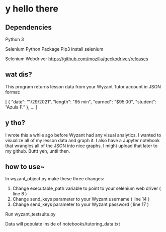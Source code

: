 # y hello there

## Dependencies
Python 3

Selenium Python Package
Pip3 install selenium

Selenium Webdriver
https://github.com/mozilla/geckodriver/releases

## wat dis?
This program returns lesson data from your Wyzant Tutor account in JSON format:

[
	{
		"date": “1/29/2021”, 
		"length": "95 min", 
		"earned": "$95.00", 
		"student": “Azula F.”
	},
	…
]

## y tho?
I wrote this a while ago before Wyzant had any visual analytics.  I wanted to visualize all of my lesson data and graph it.  I also have a Jupyter notebook that wrangles all of the JSON into nice graphs.  I might upload that later to my github.  Buttt yeh, until then.

## how to use~
In wyzant_object.py make these three changes:
1. Change executable_path variable to point to your selenium web driver ( line 8 )
2. Change send_keys parameter to your Wyzant username ( line 14 )
3. Change send_keys parameter to your Wyzant password ( line 17 )

Run wyzant_testsuite.py

Data will populate inside of notebooks/tutoring_data.txt
